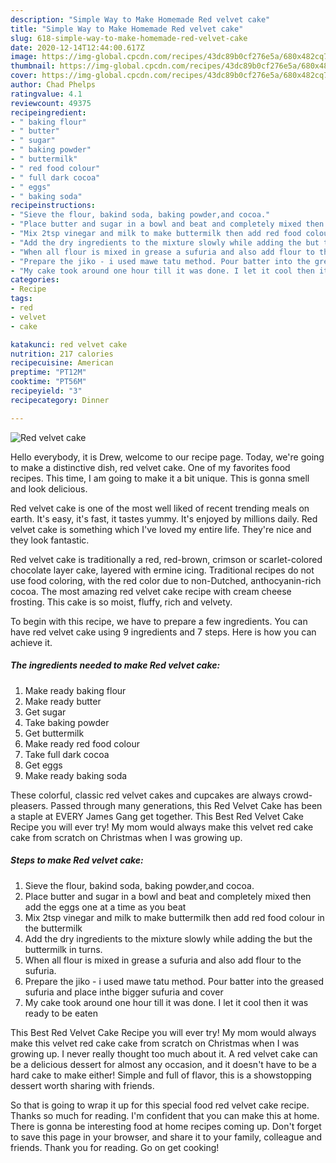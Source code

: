 ```yaml
---
description: "Simple Way to Make Homemade Red velvet cake"
title: "Simple Way to Make Homemade Red velvet cake"
slug: 618-simple-way-to-make-homemade-red-velvet-cake
date: 2020-12-14T12:44:00.617Z
image: https://img-global.cpcdn.com/recipes/43dc89b0cf276e5a/680x482cq70/red-velvet-cake-recipe-main-photo.jpg
thumbnail: https://img-global.cpcdn.com/recipes/43dc89b0cf276e5a/680x482cq70/red-velvet-cake-recipe-main-photo.jpg
cover: https://img-global.cpcdn.com/recipes/43dc89b0cf276e5a/680x482cq70/red-velvet-cake-recipe-main-photo.jpg
author: Chad Phelps
ratingvalue: 4.1
reviewcount: 49375
recipeingredient:
- " baking flour"
- " butter"
- " sugar"
- " baking powder"
- " buttermilk"
- " red food colour"
- " full dark cocoa"
- " eggs"
- " baking soda"
recipeinstructions:
- "Sieve the flour, bakind soda, baking powder,and cocoa."
- "Place butter and sugar in a bowl and beat and completely mixed then add the eggs one at a time as you beat"
- "Mix 2tsp vinegar and milk to make buttermilk then add red food colour in the buttermilk"
- "Add the dry ingredients to the mixture slowly while adding the but the buttermilk in turns."
- "When all flour is mixed in grease a sufuria and also add flour to the sufuria."
- "Prepare the jiko - i used mawe tatu method. Pour batter into the greased sufuria and place inthe bigger sufuria and cover"
- "My cake took around one hour till it was done. I let it cool then it was ready to be eaten"
categories:
- Recipe
tags:
- red
- velvet
- cake

katakunci: red velvet cake 
nutrition: 217 calories
recipecuisine: American
preptime: "PT12M"
cooktime: "PT56M"
recipeyield: "3"
recipecategory: Dinner

---
```



![Red velvet cake](https://img-global.cpcdn.com/recipes/43dc89b0cf276e5a/680x482cq70/red-velvet-cake-recipe-main-photo.jpg)

Hello everybody, it is Drew, welcome to our recipe page. Today, we're going to make a distinctive dish, red velvet cake. One of my favorites food recipes. This time, I am going to make it a bit unique. This is gonna smell and look delicious.

Red velvet cake is one of the most well liked of recent trending meals on earth. It's easy, it's fast, it tastes yummy. It's enjoyed by millions daily. Red velvet cake is something which I've loved my entire life. They're nice and they look fantastic.

Red velvet cake is traditionally a red, red-brown, crimson or scarlet-colored chocolate layer cake, layered with ermine icing. Traditional recipes do not use food coloring, with the red color due to non-Dutched, anthocyanin-rich cocoa. The most amazing red velvet cake recipe with cream cheese frosting. This cake is so moist, fluffy, rich and velvety.


To begin with this recipe, we have to prepare a few ingredients. You can have red velvet cake using 9 ingredients and 7 steps. Here is how you can achieve it.

<!--inarticleads1-->

##### The ingredients needed to make Red velvet cake:

1. Make ready  baking flour
1. Make ready  butter
1. Get  sugar
1. Take  baking powder
1. Get  buttermilk
1. Make ready  red food colour
1. Take  full dark cocoa
1. Get  eggs
1. Make ready  baking soda


These colorful, classic red velvet cakes and cupcakes are always crowd-pleasers. Passed through many generations, this Red Velvet Cake has been a staple at EVERY James Gang get together. This Best Red Velvet Cake Recipe you will ever try! My mom would always make this velvet red cake cake from scratch on Christmas when I was growing up. 

<!--inarticleads2-->

##### Steps to make Red velvet cake:

1. Sieve the flour, bakind soda, baking powder,and cocoa.
1. Place butter and sugar in a bowl and beat and completely mixed then add the eggs one at a time as you beat
1. Mix 2tsp vinegar and milk to make buttermilk then add red food colour in the buttermilk
1. Add the dry ingredients to the mixture slowly while adding the but the buttermilk in turns.
1. When all flour is mixed in grease a sufuria and also add flour to the sufuria.
1. Prepare the jiko - i used mawe tatu method. Pour batter into the greased sufuria and place inthe bigger sufuria and cover
1. My cake took around one hour till it was done. I let it cool then it was ready to be eaten


This Best Red Velvet Cake Recipe you will ever try! My mom would always make this velvet red cake cake from scratch on Christmas when I was growing up. I never really thought too much about it. A red velvet cake can be a delicious dessert for almost any occasion, and it doesn&#39;t have to be a hard cake to make either! Simple and full of flavor, this is a showstopping dessert worth sharing with friends. 

So that is going to wrap it up for this special food red velvet cake recipe. Thanks so much for reading. I'm confident that you can make this at home. There is gonna be interesting food at home recipes coming up. Don't forget to save this page in your browser, and share it to your family, colleague and friends. Thank you for reading. Go on get cooking!
